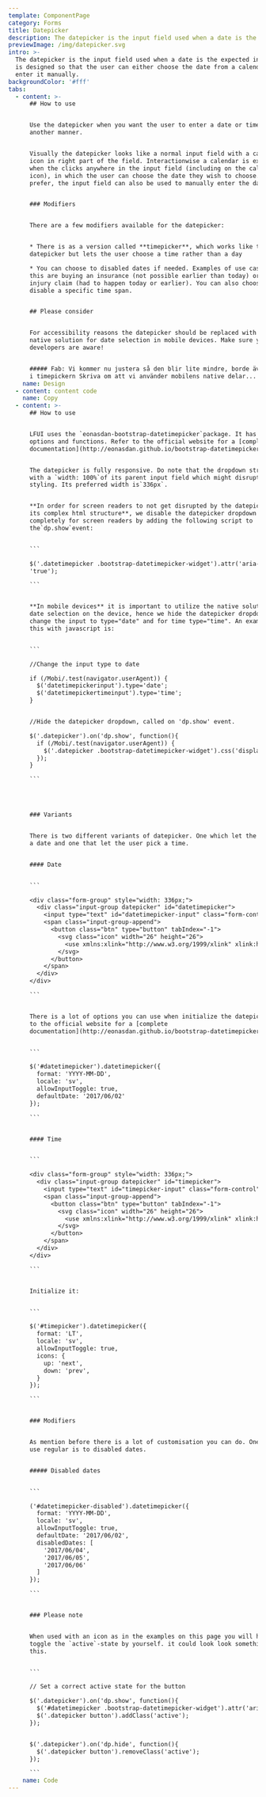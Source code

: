 ```yaml
---
template: ComponentPage
category: Forms
title: Datepicker
description: The datepicker is the input field used when a date is the expected input.
previewImage: /img/datepicker.svg
intro: >-
  The datepicker is the input field used when a date is the expected input. It
  is designed so that the user can either choose the date from a calendar or
  enter it manually.
backgroundColor: '#fff'
tabs:
  - content: >-
      ## How to use


      Use the datepicker when you want the user to enter a date or time in
      another manner.


      Visually the datepicker looks like a normal input field with a calendar
      icon in right part of the field. Interactionwise a calendar is expanded
      when the clicks anywhere in the input field (including on the calendar
      icon), in which the user can choose the date they wish to choose. If they
      prefer, the input field can also be used to manually enter the date.


      ### Modifiers


      There are a few modifiers available for the datepicker:


      * There is as a version called **timepicker**, which works like the
      datepicker but lets the user choose a time rather than a day

      * You can choose to disabled dates if needed. Examples of use case for
      this are buying an insurance (not possible earlier than today) or doing an
      injury claim (had to happen today or earlier). You can also choose to
      disable a specific time span.


      ## Please consider


      For accessibility reasons the datepicker should be replaced with the
      native solution for date selection in mobile devices. Make sure your
      developers are aware!


      ##### Fab: Vi kommer nu justera så den blir lite mindre, borde även göras
      i timepickern Skriva om att vi använder mobilens native delar...
    name: Design
  - content: content code
    name: Copy
  - content: >-
      ## How to use


      LFUI uses the `eonasdan-bootstrap-datetimepicker`package. It has plenty of
      options and functions. Refer to the official website for a [complete
      documentation](http://eonasdan.github.io/bootstrap-datetimepicker/Options/).


      The datepicker is fully responsive. Do note that the dropdown stretches
      with a `width: 100%`of its parent input field which might disrupt its
      styling. Its preferred width is`336px`.


      **In order for screen readers to not get disrupted by the datepicker and
      its complex html structure**, we disable the datepicker dropdown
      completely for screen readers by adding the following script to
      the`dp.show`event:


      ```

      $('.datetimepicker .bootstrap-datetimepicker-widget').attr('aria-hidden',
      'true');

      ```


      **In mobile devices** it is important to utilize the native solution for
      date selection on the device, hence we hide the datepicker dropdown and
      change the input to type="date" and for time type="time". An example to
      this with javascript is:


      ```

      //Change the input type to date

      if (/Mobi/.test(navigator.userAgent)) {
        $('datetimepickerinput').type='date';
        $('datetimepickertimeinput').type='time';
      }


      //Hide the datepicker dropdown, called on 'dp.show' event.

      $('.datepicker').on('dp.show', function(){
        if (/Mobi/.test(navigator.userAgent)) {
          $('.datepicker .bootstrap-datetimepicker-widget').css('display', 'none');
        });
      }

      ```




      ### Variants 


      There is two different variants of datepicker. One which let the user pick
      a date and one that let the user pick a time. 


      #### Date


      ```

      <div class="form-group" style="width: 336px;">
        <div class="input-group datepicker" id="datetimepicker">
          <input type="text" id="datetimepicker-input" class="form-control" placeholder="åååå-mm-dd" required/>
          <span class="input-group-append">
            <button class="btn" type="button" tabIndex="-1">
              <svg class="icon" width="26" height="26">
                <use xmlns:xlink="http://www.w3.org/1999/xlink" xlink:href="#icon-calendar-26"></use>
              </svg>
            </button>
          </span>
        </div>
      </div>

      ```


      There is a lot of options you can use when initialize the datepicker. See
      to the official website for a [complete
      documentation](http://eonasdan.github.io/bootstrap-datetimepicker/Options/).


      ```

      $('#datetimepicker').datetimepicker({
        format: 'YYYY-MM-DD',
        locale: 'sv',
        allowInputToggle: true,
        defaultDate: '2017/06/02'
      });

      ```


      #### Time


      ```

      <div class="form-group" style="width: 336px;">
        <div class="input-group datepicker" id="timepicker">
          <input type="text" id="timepicker-input" class="form-control" placeholder="hh:mm" required/>
          <span class="input-group-append">
            <button class="btn" type="button" tabIndex="-1">
              <svg class="icon" width="26" height="26">
                <use xmlns:xlink="http://www.w3.org/1999/xlink" xlink:href="#icon-clock-24"></use>
              </svg>
            </button>
          </span>
        </div>
      </div>

      ```


      Initialize it: 


      ```

      $('#timepicker').datetimepicker({
        format: 'LT',
        locale: 'sv',
        allowInputToggle: true,
        icons: {
          up: 'next',
          down: 'prev',
        }
      });

      ```


      ### Modifiers 


      As mention before there is a lot of customisation you can do. One that we
      use regular is to disabled dates. 


      ##### Disabled dates


      ```

      ('#datetimepicker-disabled').datetimepicker({
        format: 'YYYY-MM-DD',
        locale: 'sv',
        allowInputToggle: true,
        defaultDate: '2017/06/02',
        disabledDates: [
          '2017/06/04',
          '2017/06/05',
          '2017/06/06'
        ]
      });

      ```


      ### Please note


      When used with an icon as in the examples on this page you will have to
      toggle the `active`-state by yourself. it could look look something like
      this. 


      ```

      // Set a correct active state for the button

      $('.datepicker').on('dp.show', function(){
        $('#datetimepicker .bootstrap-datetimepicker-widget').attr('aria-hidden', 'true');
        $('.datepicker button').addClass('active');
      });


      $('.datepicker').on('dp.hide', function(){
        $('.datepicker button').removeClass('active');
      });

      ```
    name: Code
---
```


